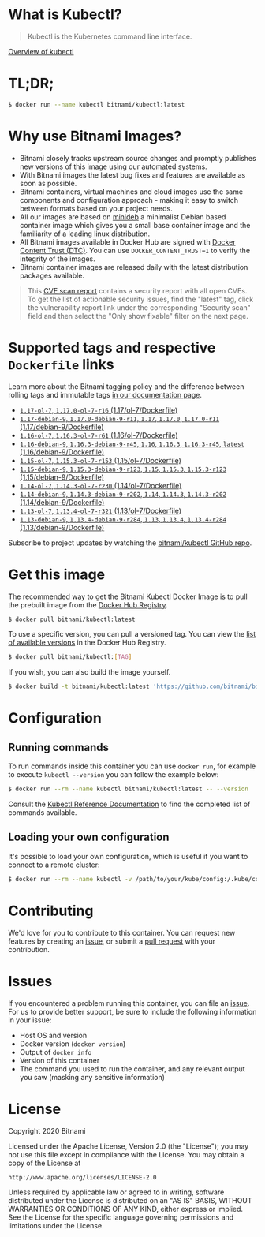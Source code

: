 
# What is Kubectl?

> Kubectl is the Kubernetes command line interface.

[Overview of kubectl](https://kubernetes.io/docs/reference/kubectl/overview/)

# TL;DR;

```bash
$ docker run --name kubectl bitnami/kubectl:latest
```

# Why use Bitnami Images?

* Bitnami closely tracks upstream source changes and promptly publishes new versions of this image using our automated systems.
* With Bitnami images the latest bug fixes and features are available as soon as possible.
* Bitnami containers, virtual machines and cloud images use the same components and configuration approach - making it easy to switch between formats based on your project needs.
* All our images are based on [minideb](https://github.com/bitnami/minideb) a minimalist Debian based container image which gives you a small base container image and the familiarity of a leading linux distribution.
* All Bitnami images available in Docker Hub are signed with [Docker Content Trust (DTC)](https://docs.docker.com/engine/security/trust/content_trust/). You can use `DOCKER_CONTENT_TRUST=1` to verify the integrity of the images.
* Bitnami container images are released daily with the latest distribution packages available.


> This [CVE scan report](https://quay.io/repository/bitnami/kubectl?tab=tags) contains a security report with all open CVEs. To get the list of actionable security issues, find the "latest" tag, click the vulnerability report link under the corresponding "Security scan" field and then select the "Only show fixable" filter on the next page.

# Supported tags and respective `Dockerfile` links

Learn more about the Bitnami tagging policy and the difference between rolling tags and immutable tags [in our documentation page](https://docs.bitnami.com/containers/how-to/understand-rolling-tags-containers/).


* [`1.17-ol-7`, `1.17.0-ol-7-r16` (1.17/ol-7/Dockerfile)](https://github.com/bitnami/bitnami-docker-kubectl/blob/1.17.0-ol-7-r16/1.17/ol-7/Dockerfile)
* [`1.17-debian-9`, `1.17.0-debian-9-r11`, `1.17`, `1.17.0`, `1.17.0-r11` (1.17/debian-9/Dockerfile)](https://github.com/bitnami/bitnami-docker-kubectl/blob/1.17.0-debian-9-r11/1.17/debian-9/Dockerfile)
* [`1.16-ol-7`, `1.16.3-ol-7-r61` (1.16/ol-7/Dockerfile)](https://github.com/bitnami/bitnami-docker-kubectl/blob/1.16.3-ol-7-r61/1.16/ol-7/Dockerfile)
* [`1.16-debian-9`, `1.16.3-debian-9-r45`, `1.16`, `1.16.3`, `1.16.3-r45`, `latest` (1.16/debian-9/Dockerfile)](https://github.com/bitnami/bitnami-docker-kubectl/blob/1.16.3-debian-9-r45/1.16/debian-9/Dockerfile)
* [`1.15-ol-7`, `1.15.3-ol-7-r153` (1.15/ol-7/Dockerfile)](https://github.com/bitnami/bitnami-docker-kubectl/blob/1.15.3-ol-7-r153/1.15/ol-7/Dockerfile)
* [`1.15-debian-9`, `1.15.3-debian-9-r123`, `1.15`, `1.15.3`, `1.15.3-r123` (1.15/debian-9/Dockerfile)](https://github.com/bitnami/bitnami-docker-kubectl/blob/1.15.3-debian-9-r123/1.15/debian-9/Dockerfile)
* [`1.14-ol-7`, `1.14.3-ol-7-r230` (1.14/ol-7/Dockerfile)](https://github.com/bitnami/bitnami-docker-kubectl/blob/1.14.3-ol-7-r230/1.14/ol-7/Dockerfile)
* [`1.14-debian-9`, `1.14.3-debian-9-r202`, `1.14`, `1.14.3`, `1.14.3-r202` (1.14/debian-9/Dockerfile)](https://github.com/bitnami/bitnami-docker-kubectl/blob/1.14.3-debian-9-r202/1.14/debian-9/Dockerfile)
* [`1.13-ol-7`, `1.13.4-ol-7-r321` (1.13/ol-7/Dockerfile)](https://github.com/bitnami/bitnami-docker-kubectl/blob/1.13.4-ol-7-r321/1.13/ol-7/Dockerfile)
* [`1.13-debian-9`, `1.13.4-debian-9-r284`, `1.13`, `1.13.4`, `1.13.4-r284` (1.13/debian-9/Dockerfile)](https://github.com/bitnami/bitnami-docker-kubectl/blob/1.13.4-debian-9-r284/1.13/debian-9/Dockerfile)

Subscribe to project updates by watching the [bitnami/kubectl GitHub repo](https://github.com/bitnami/bitnami-docker-kubectl).

# Get this image

The recommended way to get the Bitnami Kubectl Docker Image is to pull the prebuilt image from the [Docker Hub Registry](https://hub.docker.com/r/bitnami/kubectl).

```bash
$ docker pull bitnami/kubectl:latest
```

To use a specific version, you can pull a versioned tag. You can view the [list of available versions](https://hub.docker.com/r/bitnami/kubectl/tags/) in the Docker Hub Registry.

```bash
$ docker pull bitnami/kubectl:[TAG]
```

If you wish, you can also build the image yourself.

```bash
$ docker build -t bitnami/kubectl:latest 'https://github.com/bitnami/bitnami-docker-kubectl.git#master:1.16/debian-9'
```

# Configuration

## Running commands

To run commands inside this container you can use `docker run`, for example to execute `kubectl --version` you can follow the example below:

```bash
$ docker run --rm --name kubectl bitnami/kubectl:latest -- --version
```

Consult the [Kubectl Reference Documentation](https://kubernetes.io/docs/reference/generated/kubectl/kubectl-commands) to find the completed list of commands available.

## Loading your own configuration

It's possible to load your own configuration, which is useful if you want to connect to a remote cluster:

```bash
$ docker run --rm --name kubectl -v /path/to/your/kube/config:/.kube/config bitnami/kubectl:latest
```

# Contributing

We'd love for you to contribute to this container. You can request new features by creating an [issue](https://github.com/bitnami/bitnami-docker-kubectl/issues), or submit a [pull request](https://github.com/bitnami/bitnami-docker-kubectl/pulls) with your contribution.

# Issues

If you encountered a problem running this container, you can file an [issue](https://github.com/bitnami/bitnami-docker-kubectl/issues). For us to provide better support, be sure to include the following information in your issue:

- Host OS and version
- Docker version (`docker version`)
- Output of `docker info`
- Version of this container
- The command you used to run the container, and any relevant output you saw (masking any sensitive information)

# License

Copyright 2020 Bitnami

Licensed under the Apache License, Version 2.0 (the "License");
you may not use this file except in compliance with the License.
You may obtain a copy of the License at

    http://www.apache.org/licenses/LICENSE-2.0

Unless required by applicable law or agreed to in writing, software
distributed under the License is distributed on an "AS IS" BASIS,
WITHOUT WARRANTIES OR CONDITIONS OF ANY KIND, either express or implied.
See the License for the specific language governing permissions and
limitations under the License.
